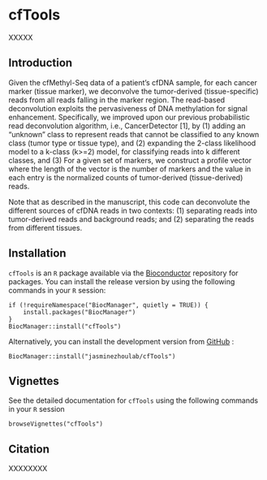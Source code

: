 # cfTools

XXXXX

## Introduction

Given the cfMethyl-Seq data of a patient’s cfDNA sample, for each cancer marker (tissue marker), we deconvolve the tumor-derived (tissue-specific) reads from all reads falling in the marker region. The read-based deconvolution exploits the pervasiveness of DNA methylation for signal enhancement. Specifically, we improved upon our previous probabilistic read deconvolution algorithm, i.e., CancerDetector [1], by (1) adding an “unknown” class to represent reads that cannot be classified to any known class (tumor type or tissue type), and (2) expanding the 2-class likelihood model to a k-class (k>=2)  model, for classifying reads into k different classes, and (3) For a given set of markers, we construct a profile vector where the length of the vector is the number of markers and the value in each entry is the normalized counts of tumor-derived (tissue-derived) reads. 

Note that as described in the manuscript, this code can deconvolute the different sources of cfDNA reads in two contexts: (1) separating reads into tumor-derived reads and background reads; and (2) separating the reads from different tissues. 

## Installation

`cfTools` is an `R` package available via the [Bioconductor](http://bioconductor.org) repository for packages. You can install the release version by using the following commands in your `R` session:

```
if (!requireNamespace("BiocManager", quietly = TRUE)) {
    install.packages("BiocManager")
}
BiocManager::install("cfTools")
```

Alternatively, you can install the development version from [GitHub](https://github.com/) :

```
BiocManager::install("jasminezhoulab/cfTools")
```

## Vignettes
See the detailed documentation for `cfTools` using the following commands in your `R` session
```
browseVignettes("cfTools")
```

## Citation
XXXXXXXX
